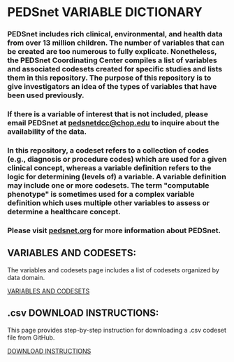 # **PEDSnet VARIABLE DICTIONARY**

### PEDSnet includes rich clinical, environmental, and health data from over 13 million children. The number of variables that can be created are too numerous to fully explicate. Nonetheless, the PEDSnet Coordinating Center compiles a list of variables and associated codesets created for specific studies and lists them in this repository. The purpose of this repository is to give investigators an idea of the types of variables that have been used previously. 

### If there is a variable of interest that is not included, please email PEDSnet at [pedsnetdcc@chop.edu](pedsnetdcc@chop.edu) to inquire about the availability of the data. 

### In this repository, a codeset refers to a collection of codes (e.g., diagnosis or procedure codes) which are used for a given clinical concept, whereas a variable definition refers to the logic for determining (levels of) a variable. A variable definition may include one or more codesets. The term "computable phenotype" is sometimes used for a complex variable definition which uses multiple other variables to assess or determine a healthcare concept.

### Please visit [pedsnet.org](https://pedsnet.org) for more information about PEDSnet.

## VARIABLES AND CODESETS:
The variables and codesets page includes a list of codesets organized by data domain. 

[VARIABLES AND CODESETS](./pages/codesets_landing.md)

## .csv DOWNLOAD INSTRUCTIONS:
This page provides step-by-step instruction for downloading a .csv codeset file from GitHub.

[DOWNLOAD INSTRUCTIONS](./pages/download_csv.md)
